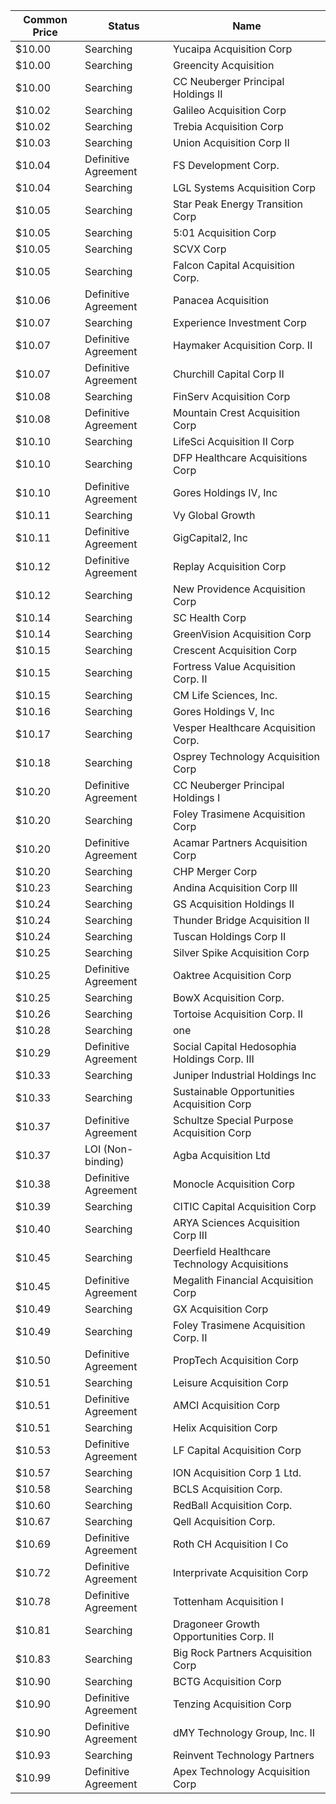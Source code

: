 Common Price  | Status               | Name                                        
------------- | -------------------- | --------------------------------------------
$10.00        | Searching            | Yucaipa Acquisition Corp                    
$10.00        | Searching            | Greencity Acquisition                       
$10.00        | Searching            | CC Neuberger Principal Holdings II          
$10.02        | Searching            | Galileo Acquisition Corp                    
$10.02        | Searching            | Trebia Acquisition Corp                     
$10.03        | Searching            | Union Acquisition Corp II                   
$10.04        | Definitive Agreement | FS Development Corp.                        
$10.04        | Searching            | LGL Systems Acquisition Corp                
$10.05        | Searching            | Star Peak Energy Transition Corp            
$10.05        | Searching            | 5:01 Acquisition Corp                       
$10.05        | Searching            | SCVX Corp                                   
$10.05        | Searching            | Falcon Capital Acquisition Corp.            
$10.06        | Definitive Agreement | Panacea Acquisition                         
$10.07        | Searching            | Experience Investment Corp                  
$10.07        | Definitive Agreement | Haymaker Acquisition Corp. II               
$10.07        | Definitive Agreement | Churchill Capital Corp II                   
$10.08        | Searching            | FinServ Acquisition Corp                    
$10.08        | Definitive Agreement | Mountain Crest Acquisition Corp             
$10.10        | Searching            | LifeSci Acquisition II Corp                 
$10.10        | Searching            | DFP Healthcare Acquisitions Corp            
$10.10        | Definitive Agreement | Gores Holdings IV, Inc                      
$10.11        | Searching            | Vy Global Growth                            
$10.11        | Definitive Agreement | GigCapital2, Inc                            
$10.12        | Definitive Agreement | Replay Acquisition Corp                     
$10.12        | Searching            | New Providence Acquisition Corp             
$10.14        | Searching            | SC Health Corp                              
$10.14        | Searching            | GreenVision Acquisition Corp                
$10.15        | Searching            | Crescent Acquisition Corp                   
$10.15        | Searching            | Fortress Value Acquisition Corp. II         
$10.15        | Searching            | CM Life Sciences, Inc.                      
$10.16        | Searching            | Gores Holdings V, Inc                       
$10.17        | Searching            | Vesper Healthcare Acquisition Corp.         
$10.18        | Searching            | Osprey Technology Acquisition Corp          
$10.20        | Definitive Agreement | CC Neuberger Principal Holdings I           
$10.20        | Searching            | Foley Trasimene Acquisition Corp            
$10.20        | Definitive Agreement | Acamar Partners Acquisition Corp            
$10.20        | Searching            | CHP Merger Corp                             
$10.23        | Searching            | Andina Acquisition Corp III                 
$10.24        | Searching            | GS Acquisition Holdings II                  
$10.24        | Searching            | Thunder Bridge Acquisition II               
$10.24        | Searching            | Tuscan Holdings Corp II                     
$10.25        | Searching            | Silver Spike Acquisition Corp               
$10.25        | Definitive Agreement | Oaktree Acquisition Corp                    
$10.25        | Searching            | BowX Acquisition Corp.                      
$10.26        | Searching            | Tortoise Acquisition Corp. II               
$10.28        | Searching            | one                                         
$10.29        | Definitive Agreement | Social Capital Hedosophia Holdings Corp. III
$10.33        | Searching            | Juniper Industrial Holdings Inc             
$10.33        | Searching            | Sustainable Opportunities Acquisition Corp  
$10.37        | Definitive Agreement | Schultze Special Purpose Acquisition Corp   
$10.37        | LOI (Non-binding)    | Agba Acquisition Ltd                        
$10.38        | Definitive Agreement | Monocle Acquisition Corp                    
$10.39        | Searching            | CITIC Capital Acquisition Corp              
$10.40        | Searching            | ARYA Sciences Acquisition Corp III          
$10.45        | Searching            | Deerfield Healthcare Technology Acquisitions
$10.45        | Definitive Agreement | Megalith Financial Acquisition Corp         
$10.49        | Searching            | GX Acquisition Corp                         
$10.49        | Searching            | Foley Trasimene Acquisition Corp. II        
$10.50        | Definitive Agreement | PropTech Acquisition Corp                   
$10.51        | Searching            | Leisure Acquisition Corp                    
$10.51        | Definitive Agreement | AMCI Acquisition Corp                       
$10.51        | Searching            | Helix Acquisition Corp                      
$10.53        | Definitive Agreement | LF Capital Acquisition Corp                 
$10.57        | Searching            | ION Acquisition Corp 1 Ltd.                 
$10.58        | Searching            | BCLS Acquisition Corp.                      
$10.60        | Searching            | RedBall Acquisition Corp.                   
$10.67        | Searching            | Qell Acquisition Corp.                      
$10.69        | Definitive Agreement | Roth CH Acquisition I Co                    
$10.72        | Definitive Agreement | Interprivate Acquisition Corp               
$10.78        | Definitive Agreement | Tottenham Acquisition I                     
$10.81        | Searching            | Dragoneer Growth Opportunities Corp. II     
$10.83        | Searching            | Big Rock Partners Acquisition Corp          
$10.90        | Searching            | BCTG Acquisition Corp                       
$10.90        | Definitive Agreement | Tenzing Acquisition Corp                    
$10.90        | Definitive Agreement | dMY Technology Group, Inc. II               
$10.93        | Searching            | Reinvent Technology Partners                
$10.99        | Definitive Agreement | Apex Technology Acquisition Corp            
